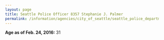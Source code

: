 ```yaml
---
layout: page
title: Seattle Police Officer 8357 Stephanie J. Palmer
permalink: /information/agencies/city_of_seattle/seattle_police_department/copbook/8357/
---
```


**Age as of Feb. 24, 2016:** 31
